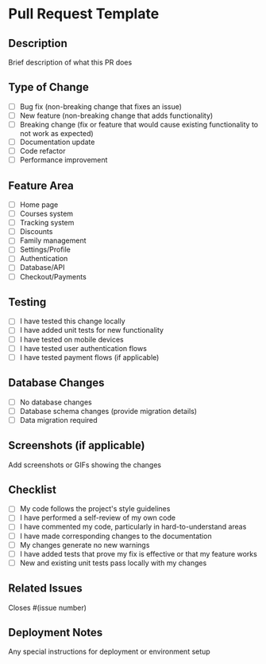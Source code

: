 # Pull Request Template

## Description
Brief description of what this PR does

## Type of Change
- [ ] Bug fix (non-breaking change that fixes an issue)
- [ ] New feature (non-breaking change that adds functionality)
- [ ] Breaking change (fix or feature that would cause existing functionality to not work as expected)
- [ ] Documentation update
- [ ] Code refactor
- [ ] Performance improvement

## Feature Area
- [ ] Home page
- [ ] Courses system
- [ ] Tracking system
- [ ] Discounts
- [ ] Family management
- [ ] Settings/Profile
- [ ] Authentication
- [ ] Database/API
- [ ] Checkout/Payments

## Testing
- [ ] I have tested this change locally
- [ ] I have added unit tests for new functionality
- [ ] I have tested on mobile devices
- [ ] I have tested user authentication flows
- [ ] I have tested payment flows (if applicable)

## Database Changes
- [ ] No database changes
- [ ] Database schema changes (provide migration details)
- [ ] Data migration required

## Screenshots (if applicable)
Add screenshots or GIFs showing the changes

## Checklist
- [ ] My code follows the project's style guidelines
- [ ] I have performed a self-review of my own code
- [ ] I have commented my code, particularly in hard-to-understand areas
- [ ] I have made corresponding changes to the documentation
- [ ] My changes generate no new warnings
- [ ] I have added tests that prove my fix is effective or that my feature works
- [ ] New and existing unit tests pass locally with my changes

## Related Issues
Closes #(issue number)

## Deployment Notes
Any special instructions for deployment or environment setup